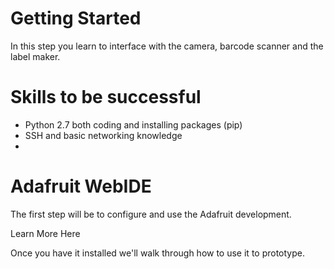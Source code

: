 # Getting Started

In this step you learn to interface with the camera, barcode scanner and the label maker.

# Skills to be successful
- Python 2.7 both coding and installing packages (pip)
- SSH and basic networking knowledge
- 

# Adafruit WebIDE
The first step will be to configure and use the Adafruit development.

 Learn More Here
 
 Once you have it installed we'll walk through how to use it to prototype.








